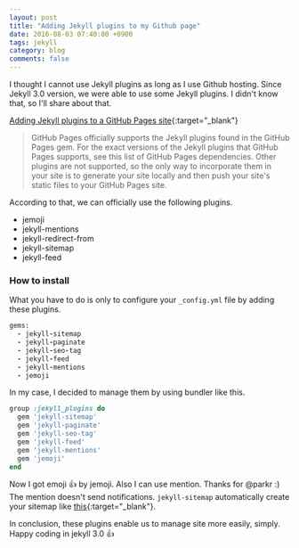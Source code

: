 ```yaml
---
layout: post
title: "Adding Jekyll plugins to my Github page"
date: 2016-08-03 07:40:00 +0900
tags: jekyll
category: blog
comments: false
---
```


I thought I cannot use Jekyll plugins as long as I use Github hosting. Since Jekyll 3.0 version, we were able to use some Jekyll plugins. I didn't know that, so I'll share about that.

[Adding Jekyll plugins to a GitHub Pages site](https://help.github.com/articles/adding-jekyll-plugins-to-a-github-pages-site/){:target="_blank"}

> GitHub Pages officially supports the Jekyll plugins found in the GitHub Pages gem. For the exact versions of the Jekyll plugins that GitHub Pages supports, see this list of GitHub Pages dependencies. Other plugins are not supported, so the only way to incorporate them in your site is to generate your site locally and then push your site's static files to your GitHub Pages site.

According to that, we can officially use the following plugins.

- jemoji
- jekyll-mentions
- jekyll-redirect-from
- jekyll-sitemap
- jekyll-feed

### How to install

What you have to do is only to configure your `_config.yml` file by adding these plugins.

```ruby
gems:
  - jekyll-sitemap
  - jekyll-paginate
  - jekyll-seo-tag
  - jekyll-feed
  - jekyll-mentions
  - jemoji
```

In my case, I decided to manage them by using bundler like this.

```ruby
group :jekyll_plugins do
  gem 'jekyll-sitemap'
  gem 'jekyll-paginate'
  gem 'jekyll-seo-tag'
  gem 'jekyll-feed'
  gem 'jekyll-mentions'
  gem 'jemoji'
end
```

Now I got emoji :+1: by jemoji. Also I can use mention. Thanks for @parkr :) The mention doesn't send notifications.
`jekyll-sitemap` automatically create your sitemap like [this](http://pixyzehn.com/sitemap.xml){:target="_blank"}.

In conclusion, these plugins enable us to manage site more easily, simply. Happy coding in jekyll 3.0 :+1:

